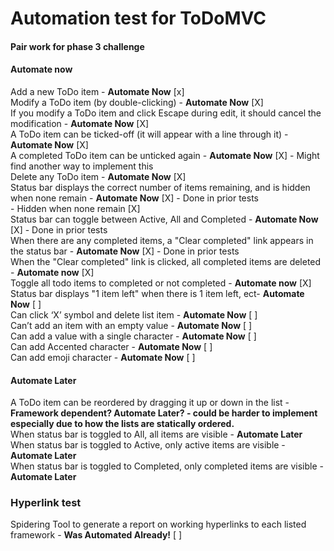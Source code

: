 # Automation test for ToDoMVC
#### Pair work for phase 3 challenge

#### Automate now
Add a new ToDo item - **Automate Now** [x]
<br>Modify a ToDo item (by double-clicking) - **Automate Now** [X]
<br>If you modify a ToDo item and click Escape during edit, it should cancel the modification - **Automate Now** [X]
<br>A ToDo item can be ticked-off (it will appear with a line through it) - **Automate Now** [X]
<br>A completed ToDo item can be unticked again - **Automate Now** [X] - Might find another way to implement this
<br>Delete any ToDo item - **Automate Now** [X]
<br>Status bar displays the correct number of items remaining, and is hidden when none remain - **Automate Now** [X] - Done in prior tests
<br> - Hidden when none remain [X]
<br>Status bar can toggle between Active, All and Completed - **Automate Now** [X] - Done in prior tests
<br>When there are any completed items, a "Clear completed" link appears in the status bar - **Automate Now** [X] - Done in prior tests
<br>When the "Clear completed" link is clicked, all completed items are deleted - **Automate now** [X]
<br>Toggle all todo items to completed or not completed - **Automate now** [X]
<br>Status bar displays "1 item left" when there is 1 item left, ect- **Automate Now** [ ]
<br>Can click ‘X’ symbol and delete list item - **Automate Now** [ ]
<br>Can’t add an item with an empty value - **Automate Now** [ ]
<br>Can add a value with a single character - **Automate Now** [ ]
<br>Can add Accented character - **Automate Now** [ ]
<br>Can add emoji character - **Automate Now** [ ]

#### Automate Later
A ToDo item can be reordered by dragging it up or down in the list - **Framework dependent? Automate Later? - could be harder to implement especially due to how the lists are statically ordered.**
<br>When status bar is toggled to All, all items are visible - **Automate Later**
<br>When status bar is toggled to Active, only active items are visible - **Automate Later**
<br>When status bar is toggled to Completed, only completed items are visible - **Automate Later**

### **Hyperlink test**
Spidering Tool to generate a report on working hyperlinks to each listed framework - **Was Automated Already!** [ ]
